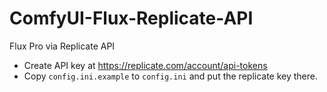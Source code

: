 # ComfyUI-Flux-Replicate-API
Flux Pro via Replicate API

- Create API key at https://replicate.com/account/api-tokens
- Copy `config.ini.example` to `config.ini` and put the replicate key there. 

